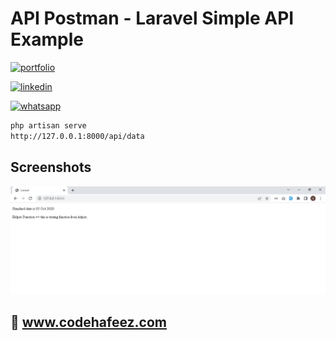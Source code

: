 # API Postman - Laravel Simple API Example

[![portfolio](https://img.shields.io/badge/my_portfolio-000?style=for-the-badge&logo=ko-fi&logoColor=white)](https://www.codehafeez.com/)

[![linkedin](https://img.shields.io/badge/linkedin-0A66C2?style=for-the-badge&logo=linkedin&logoColor=white)](https://www.linkedin.com/in/codehafeez/)

[![whatsapp](https://img.shields.io/badge/whatsapp-GREEN?style=for-the-badge&logo=whatsapp&logoColor=white)](https://api.whatsapp.com/send?phone=923123349398)



```bash
php artisan serve
http://127.0.0.1:8000/api/data
```    


## Screenshots
![](https://raw.githubusercontent.com/codehafeez/laravel-example_app5/main/Screenshots/Output-01.png)


## 🔗 www.codehafeez.com
